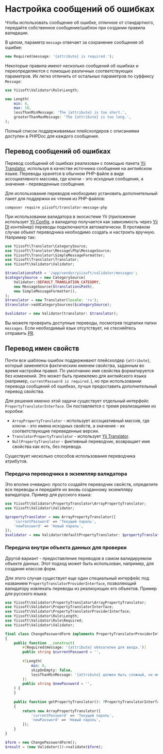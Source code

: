 # Настройка сообщений об ошибках

Чтобы использовать сообщение об ошибке, отличное от стандартного, передайте собственное сообщение/шаблон при создании правила валидации.

В целом, параметр `message` отвечает за сохранение сообщения об ошибке:

```php
new Required(message: '{attribute} is required.');
```

Некоторые правила имеют несколько сообщений об ошибках и переопределяются с помощью различных соответствующих параметров.
Их легко отличить от остальных параметров по суффиксу `Message`:

```php
use Yiisoft\Validator\Rule\Length;

new Length(  
    min: 4,  
    max: 10,
    lessThanMinMessage: 'The {attribute} is too short.',  
    greaterThanMaxMessage: 'The {attribute} is too long.',  
);
```

Полный список поддерживаемых плейсхолдеров с описаниями доступен в PHPDoc для каждого сообщения.

## Перевод сообщений об ошибках

Перевод сообщений об ошибках реализован с помощью пакета [Yii Translator], используя в качестве источника сообщения на английском языке.
Переводы хранятся в обычном PHP-файле в виде ассоциативного массива, где ключи - это исходные сообщения, а значения - переведенные сообщения.

Для использования переводов необходимо установить дополнительный пакет для поддержки их чтения из PHP-файлов:

```shell
composer require yiisoft/translator-message-php
```

При использовании валидатора в экосистеме Yii (приложение использует [Yii Config], а валидатор получается как зависимость через [Yii DI] контейнер) переводы подключаются автоматически.
В противном случае объект переводчика необходимо создать и настроить вручную.
Например так:

```php
use Yiisoft\Translator\CategorySource;
use Yiisoft\Translator\Message\Php\MessageSource;
use Yiisoft\Translator\SimpleMessageFormatter;
use Yiisoft\Translator\Translator;
use Yiisoft\Validator\Validator;

$translationsPath = '/app/vendor/yiisoft/validator/messages';
$categorySource = new CategorySource(
    Validator::DEFAULT_TRANSLATION_CATEGORY,
    new MessageSource($translationsPath),
    new SimpleMessageFormatter(),
);
$translator = new Translator(locale: 'ru');
$translator->addCategorySources($categorySource);

$validator = new Validator(translator: $translator);
```

Вы можете проверить доступные переводы, посмотрев подпапки папки `messages`.
Если необходимый язык отсутствует, не стесняйтесь отправить [PR].

## Перевод имен свойств

Почти все шаблоны ошибок поддерживают плейсхолдер `{attribute}`, который заменяется фактическим именем свойства, 
заданным во время настройки правил. По умолчанию имя свойства форматируется без изменений.
Это может быть приемлемо для английского языка (например, `currentPassword is required.`), но при использовании перевода
сообщений об ошибках, лучше предоставить дополнительный перевод свойства.

Для решения именно этой задачи существует отдельный интерфейс `PropertyTranslatorInterface`.
Он поставляется с тремя реализациями из коробки:

- `ArrayPropertyTranslator` - использует ассоциативный массив, где ключи - это имена исходных свойств, а значения - их
  соответствующие переведенные версии.
- `TranslatorPropertyTranslator` - использует [Yii Translator].
- `NullPropertyTranslator` - фиктивный переводчик, возвращает имя свойства как есть, без перевода.

Существует несколько способов использования переводчика атрибутов.

### Передача переводчика в экземпляр валидатора

Это вполне очевидно: просто создайте переводчик свойств, определите все переводы и передайте их вновь созданному
экземпляру валидатора. Пример для русского языка:

```php
use Yiisoft\Validator\PropertyTranslator\ArrayPropertyTranslator;
use Yiisoft\Validator\Validator;

$propertyTranslator = new ArrayPropertyTranslator([
    'currentPassword' => 'Текущий пароль',
    'newPassword' => 'Новый пароль',
]);
$validator = new Validator(defaultPropertyTranslator: $propertyTranslator);
```

### Передача внутри объекта данных для проверки

Другой вариант - предоставление переводов в самом валидируемом объекте данных.
Этот подход может быть использован, например, для создания классов форм.

Для этого случая существует еще один специальный интерфейс под названием `PropertyTranslatorProviderInterface`,
позволяющий валидатору извлекать переводы из реализующих его объектов. Пример для русского языка:

```php
use Yiisoft\Validator\PropertyTranslator\ArrayPropertyTranslator;
use Yiisoft\Validator\PropertyTranslatorInterface;
use Yiisoft\Validator\PropertyTranslatorProviderInterface;
use Yiisoft\Validator\Rule\Length;
use Yiisoft\Validator\Rule\Required;
use Yiisoft\Validator\Validator;

final class ChangePasswordForm implements PropertyTranslatorProviderInterface  
{  
    public function __construct(  
        #[Required(message: '{attribute} обязателен для ввода.')]  
        public string $currentPassword = '',  
  
        #[Length(  
            min: 8,
            skipOnEmpty: false,  
            lessThanMinMessage: '{attribute} должен быть сложный, не менее 8 символов.'  
        )]  
        public string $newPassword = '',  
    ) {  
    }  
  
    public function getPropertyTranslator(): ?PropertyTranslatorInterface  
    {  
        return new ArrayPropertyTranslator([  
            'currentPassword' => 'Текущий пароль',  
            'newPassword' => 'Новый пароль',  
        ]);  
    }  
}

$form = new ChangePasswordForm();    
$result = (new Validator())->validate($form);
```

[PR]: https://github.com/yiisoft/validator/pulls
[Yii Translator]: https://github.com/yiisoft/translator
[Yii Config]: https://github.com/yiisoft/config
[Yii DI]: https://github.com/yiisoft/di

